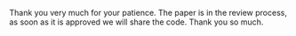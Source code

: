Thank you very much for your patience. 
The paper is in the review process, as soon as it is approved we will share the code. Thank you so much.
